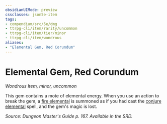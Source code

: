 ```yaml
---
obsidianUIMode: preview
cssclasses: json5e-item
tags:
- compendium/src/5e/dmg
- ttrpg-cli/item/rarity/uncommon
- ttrpg-cli/item/tier/minor
- ttrpg-cli/item/wondrous
aliases: 
- "Elemental Gem, Red Corundum"
---
```

# Elemental Gem, Red Corundum
*Wondrous Item, minor, uncommon*  


This gem contains a mote of elemental energy. When you use an action to break the gem, a [fire elemental](/3-Mechanics/CLI/bestiary/elemental/fire-elemental.md) is summoned as if you had cast the [conjure elemental](/3-Mechanics/CLI/spells/conjure-elemental.md) spell, and the gem's magic is lost.

*Source: Dungeon Master's Guide p. 167. Available in the SRD.*